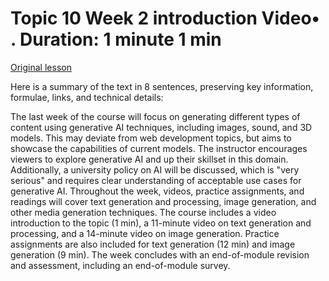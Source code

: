 # Topic 10 Week 2 introduction Video• . Duration: 1 minute 1 min

[Original lesson](https://www.coursera.org/learn/uol-web-development/lecture/FQcjG/topic-10-week-2-introduction)

Here is a summary of the text in 8 sentences, preserving key information, formulae, links, and technical details:

The last week of the course will focus on generating different types of content using generative AI techniques, including images, sound, and 3D models. This may deviate from web development topics, but aims to showcase the capabilities of current models. The instructor encourages viewers to explore generative AI and up their skillset in this domain. Additionally, a university policy on AI will be discussed, which is "very serious" and requires clear understanding of acceptable use cases for generative AI. Throughout the week, videos, practice assignments, and readings will cover text generation and processing, image generation, and other media generation techniques. The course includes a video introduction to the topic (1 min), a 11-minute video on text generation and processing, and a 14-minute video on image generation. Practice assignments are also included for text generation (12 min) and image generation (9 min). The week concludes with an end-of-module revision and assessment, including an end-of-module survey.

